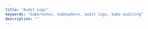 ```yaml
---
title: "Audit Logs"
keywords: "kubernetes, kubesphere, audit logs, kube-auditing"
description: ""
---
```


